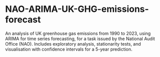 # NAO-ARIMA-UK-GHG-emissions-forecast
An analysis of UK greenhouse gas emissions from 1990 to 2023, using ARIMA for time series forecasting, for a task issued by the National Audit Office (NAO).  Includes exploratory analysis, stationarity tests, and visualisation with confidence intervals for a 5-year prediction.
